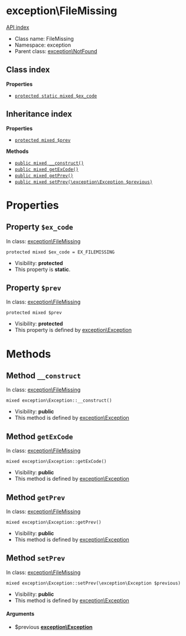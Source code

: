 # exception\FileMissing
[API index](../API-index.md)






* Class name: FileMissing
* Namespace: exception
* Parent class: [exception\NotFound](../exception/NotFound.md)




## Class index

**Properties**
* [`protected static mixed $ex_code`](#property-ex_code)



## Inheritance index

**Properties**
* [`protected mixed $prev`](#property-prev)

**Methods**
* [`public mixed __construct()`](#method-__construct)
* [`public mixed getExCode()`](#method-getExCode)
* [`public mixed getPrev()`](#method-getPrev)
* [`public mixed setPrev(\exception\Exception $previous)`](#method-setPrev)



# Properties


## Property `$ex_code`
In class: [exception\FileMissing](#top)

```
protected mixed $ex_code = EX_FILEMISSING
```





* Visibility: **protected**
* This property is **static**.


## Property `$prev`
In class: [exception\FileMissing](#top)

```
protected mixed $prev
```





* Visibility: **protected**
* This property is defined by [exception\Exception](../exception/Exception.md)


# Methods


## Method `__construct`
In class: [exception\FileMissing](#top)

```
mixed exception\Exception::__construct()
```





* Visibility: **public**
* This method is defined by [exception\Exception](../exception/Exception.md)



## Method `getExCode`
In class: [exception\FileMissing](#top)

```
mixed exception\Exception::getExCode()
```





* Visibility: **public**
* This method is defined by [exception\Exception](../exception/Exception.md)



## Method `getPrev`
In class: [exception\FileMissing](#top)

```
mixed exception\Exception::getPrev()
```





* Visibility: **public**
* This method is defined by [exception\Exception](../exception/Exception.md)



## Method `setPrev`
In class: [exception\FileMissing](#top)

```
mixed exception\Exception::setPrev(\exception\Exception $previous)
```





* Visibility: **public**
* This method is defined by [exception\Exception](../exception/Exception.md)

#### Arguments

* $previous **[exception\Exception](../exception/Exception.md)**


